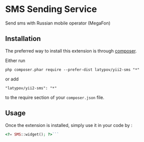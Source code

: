 SMS Sending Service
===================
Send sms with Russian mobile operator (MegaFon)

Installation
------------

The preferred way to install this extension is through [composer](http://getcomposer.org/download/).

Either run

```
php composer.phar require --prefer-dist latypov/yii2-sms "*"
```

or add

```
"latypov/yii2-sms": "*"
```

to the require section of your `composer.json` file.


Usage
-----

Once the extension is installed, simply use it in your code by  :

```php
<?= SMS::widget(); ?>```
